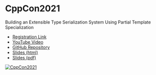 # CppCon2021

Building an Extensible Type Serialization System Using Partial Template Specialization

- [Registration Link](https://cppcon2021.sched.com/event/nvDM/building-an-extensible-type-serialization-system-using-partial-template-specialization)
- [YouTube Video](https://youtu.be/2dvZR2zemrM)
- [GitHub Repository](https://github.com/ghorbanzade/cppcon21)
- [Slides (html)](https://touca.io/talks/cppcon21/)
- [Slides (pdf)](https://github.com/ghorbanzade/cppcon21/releases/download/v1.1/cppcon21-pejman-slides.pdf)

[![CppCon2021](https://img.youtube.com/vi/2dvZR2zemrM/0.jpg)](https://www.youtube.com/watch?v=2dvZR2zemrM "Building an Extensible Type Serialization System Using Partial Template Specialization")
